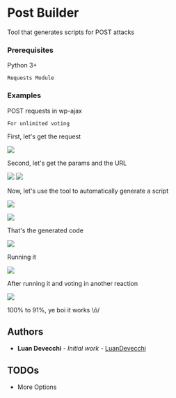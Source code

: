 # Post Builder

Tool that generates scripts for POST attacks

### Prerequisites

Python 3+

```
Requests Module
```
### Examples

POST requests in wp-ajax

```
For unlimited voting
```

First, let's get the request

![](https://i.imgur.com/3z8slAV.png)

Second, let's get the params and the URL

![](https://i.imgur.com/cDFjJAx.png)
![](https://i.imgur.com/EtAOJdT.png)

Now, let's use the tool to automatically generate a script

![](https://i.imgur.com/YvvhunW.png)

![](https://i.imgur.com/2adT2Yx.png)

That's the generated code

![](https://i.imgur.com/2gxPxFJ.png)

Running it 

![](https://i.imgur.com/gDSoYsA.png)

After running it and voting in another reaction

![](https://i.imgur.com/GP7eyAi.png)

100% to 91%, ye boi it works \õ/


## Authors

* **Luan Devecchi** - *Initial work* - [LuanDevecchi](https://github.com/LuanDevecchi)


## TODOs

* More Options
